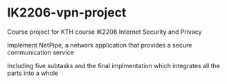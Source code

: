 # IK2206-vpn-project
Course project for KTH course IK2206 Internet Security and Privacy

Implement NetPipe, a network application that provides a secure communication service

Including five subtasks and the final implmentation which integrates all the parts into a whole